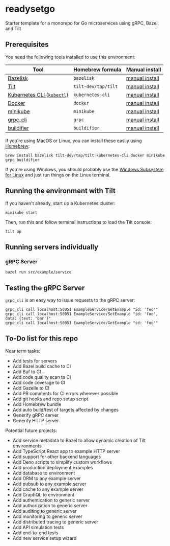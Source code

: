 # readysetgo

Starter template for a monorepo for Go microservices using gRPC, Bazel, and Tilt

## Prerequisites

You need the following tools installed to use this environment:

| Tool                                                                                 | Homebrew formula    | Manual install                                                                                    |
|--------------------------------------------------------------------------------------|---------------------|---------------------------------------------------------------------------------------------------|
| [Bazelisk](https://github.com/bazelbuild/bazelisk)                                   | `bazelisk`          | [manual install](https://docs.bazel.build/versions/main/install-bazelisk.html)                    |
| [Tilt](https://tilt.dev)                                                             | `tilt-dev/tap/tilt` | [manual install](https://docs.tilt.dev/install.html)                                              |
| [Kubernetes CLI (`kubectl`)](https://kubernetes.io/docs/reference/kubectl/overview/) | `kubernetes-cli`    | [manual install](https://kubernetes.io/docs/tasks/tools/#kubectl)                                 |
| [Docker](https://www.docker.com)                                                     | `docker`            | [manual install](https://docs.docker.com/get-docker/)                                             |
| [minikube](https://minikube.sigs.k8s.io)                                             | `minikube`          | [manual install](https://minikube.sigs.k8s.io/docs/)                                              |
| [grpc_cli](https://github.com/grpc/grpc/blob/master/doc/command_line_tool.md)        | `grpc`              | [manual install](https://github.com/grpc/grpc/blob/master/doc/command_line_tool.md#code-location) |
| [buildifier](https://github.com/bazelbuild/buildtools/tree/master/buildifier)        | `buildifier`        | [manual install](https://github.com/bazelbuild/buildtools/tree/master/buildifier#setup)           |

If you're using MacOS or Linux, you can install these easily using [Homebrew](https://brew.sh/):

```shell
brew install bazelisk tilt-dev/tap/tilt kubernetes-cli docker minikube grpc buildifier
```

If you're using Windows, you should probably use the [Windows Subsystem for
Linux](https://docs.microsoft.com/en-us/windows/wsl/about) and just run things
on the Linux terminal.

## Running the environment with Tilt

If you haven't already, start up a Kubernetes cluster:

```shell
minikube start
```

Then, run this and follow terminal instructions to load the Tilt console:

```shell
tilt up
```

## Running servers individually

### gRPC Server

```shell
bazel run src/example/service
```

## Testing the gRPC Server

`grpc_cli` is an easy way to issue requests to the gRPC server:

```shell
grpc_cli call localhost:50051 ExampleService/GetExample "id: 'foo'"
grpc_cli call localhost:50051 ExampleService/SetExample "id: 'foo', data: {text: 'bar'}"
grpc_cli call localhost:50051 ExampleService/GetExample "id: 'foo'"
```

## To-Do list for this repo

Near term tasks:

* Add tests for servers
* Add Bazel build cache to CI
* Add Buf to CI
* Add code quality scan to CI
* Add code coverage to CI
* Add Gazelle to CI
* Add PR comments for CI errors wherever possible
* Add git hooks and repo setup script
* Add Homebrew bundle
* Add auto build/test of targets affected by changes
* Generify gRPC server
* Generify HTTP server

Potential future projects:

* Add service metadata to Bazel to allow dynamic creation of Tilt environments
* Add TypeScript React app to example HTTP server
* Add support for other backend languages
* Add Deno scripts to simplify custom workflows
* Add production deployment examples
* Add database to environment
* Add ORM to any example server
* Add pubsub to any example server
* Add cache to any example server
* Add GraphQL to environment
* Add authentication to generic server
* Add authorization to generic server
* Add auditing to generic server
* Add monitoring to generic server
* Add distributed tracing to generic server
* Add API simulation tests
* Add end-to-end tests
* Add new service setup wizard
